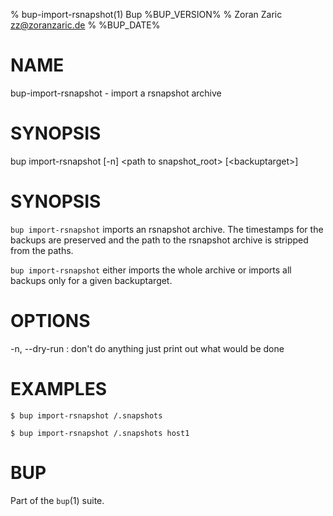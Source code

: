 % bup-import-rsnapshot(1) Bup %BUP_VERSION%
% Zoran Zaric <zz@zoranzaric.de>
% %BUP_DATE%

# NAME

bup-import-rsnapshot - import a rsnapshot archive

# SYNOPSIS

bup import-rsnapshot [-n] \<path to snapshot_root\> [\<backuptarget\>]

# SYNOPSIS

`bup import-rsnapshot` imports an rsnapshot archive. The
timestamps for the backups are preserved and the path to
the rsnapshot archive is stripped from the paths.

`bup import-rsnapshot` either imports the whole archive
or imports all backups only for a given backuptarget.

# OPTIONS

-n, \--dry-run
:   don't do anything just print out what would be done

# EXAMPLES

    $ bup import-rsnapshot /.snapshots

    $ bup import-rsnapshot /.snapshots host1

# BUP

Part of the `bup`(1) suite.
